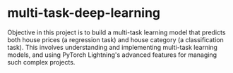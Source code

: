 # multi-task-deep-learning
Objective in this project is to build a multi-task learning model that predicts both house prices (a regression task) and house category (a classification task). This  involves understanding and implementing multi-task learning models, and using PyTorch Lightning's advanced features for managing such complex projects.
